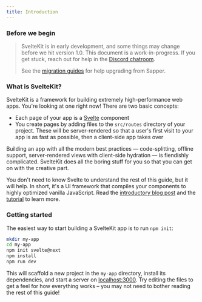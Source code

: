 ```yaml
---
title: Introduction
---
```


### Before we begin

> SvelteKit is in early development, and some things may change before we hit version 1.0. This document is a work-in-progress. If you get stuck, reach out for help in the [Discord chatroom](https://svelte.dev/chat).
>
> See the [migration guides](migrating) for help upgrading from Sapper.

### What is SvelteKit?

SvelteKit is a framework for building extremely high-performance web apps. You're looking at one right now! There are two basic concepts:

* Each page of your app is a [Svelte](https://svelte.dev) component
* You create pages by adding files to the `src/routes` directory of your project. These will be server-rendered so that a user's first visit to your app is as fast as possible, then a client-side app takes over

Building an app with all the modern best practices — code-splitting, offline support, server-rendered views with client-side hydration — is fiendishly complicated. SvelteKit does all the boring stuff for you so that you can get on with the creative part.

You don't need to know Svelte to understand the rest of this guide, but it will help. In short, it's a UI framework that compiles your components to highly optimized vanilla JavaScript. Read the [introductory blog post](https://svelte.dev/blog/svelte-3-rethinking-reactivity) and the [tutorial](https://svelte.dev/tutorial) to learn more.

### Getting started

The easiest way to start building a SvelteKit app is to run `npm init`:

```bash
mkdir my-app
cd my-app
npm init svelte@next
npm install
npm run dev
```

This will scaffold a new project in the `my-app` directory, install its dependencies, and start a server on [localhost:3000](http://localhost:3000). Try editing the files to get a feel for how everything works – you may not need to bother reading the rest of this guide!
